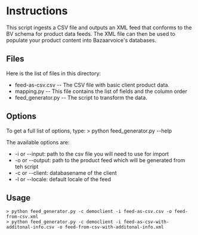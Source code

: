 Instructions
============

This script ingests a CSV file and outputs an XML feed that conforms to the BV schema for product data feeds.
The XML file can then be used to populate your product content into Bazaarvoice's databases.


Files
-----

Here is the list of files in this directory:

* feed-as-csv.csv -- The CSV file with basic client product data.
* mapping.py -- This file contains the list of fields and the column order
* feed_generator.py -- The script to transform the data.

Options
-----
To get a full list of options, type: 
	> python feed_generator.py --help

The available options are: 
* -i or --input: path to the csv file you will need to use for import
* -o or --output: path to the product feed which will be generated from teh script
* -c or --client: databasename of the client
* -l or --locale: default locale of the feed

Usage
-----

    > python feed_generator.py -c democlient -i feed-as-csv.csv -o feed-from-csv.xml 
    > python feed_generator.py -c democlient -i feed-as-csv-with-additonal-info.csv -o feed-from-csv-with-additonal-info.xml 
    